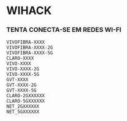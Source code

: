# WIHACK

### TENTA CONECTA-SE EM REDES WI-FI

    VIVOFIBRA-XXXX
    VIVOFIBRA-XXXX-2G
    VIVOFIBRA-XXXX-5G
    CLARO-XXXX
    VIVO-XXXX
    VIVO-XXXX-2G
    VIVO-XXXX-5G
    GVT-XXXX
    GVT-XXXX-2G
    GVT-XXXX-5G
    CLARO-2GXXXXXX
    CLARO-5GXXXXXX
    NET_2GXXXXXX
    NET_5GXXXXXX

